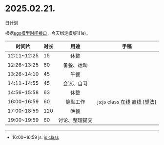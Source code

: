 # 2025.02.21.
日计划

根据[ego模型时间接口](https://gitee.com/hyg/blog/blob/master/timeflow.md)，今天绑定模版1(1e)。

| 时间片 | 时长 | 用途 | 手稿 |
| --- | --- | :---: | --- |
| 12:11~12:25 | 15 | 休整 |  |
| 12:26~13:25 | 60 | 备餐、运动 |  |
| 13:26~14:10 | 45 | 午餐 |  |
| 14:11~14:55 | 45 | 会议、自习 |  |
| 14:56~15:58 | 63 | 休整 |  |
| 16:00~16:59 | 60 | 静默工作 | js:js class [在线](http://simp.ly/p/4QDThK) [离线](../../draft/2025/20250221160000.md) <a href="mailto:huangyg@mars22.com?subject=关于2025.02.21.[js:js class]任务&body=日期: 20250221%0D%0A序号: 5%0D%0A手稿:../../draft/2025/20250221160000.md%0D%0A---请勿修改邮件主题及以上内容 从下一行开始写您的想法---%0D%0A">[想法]</a> |
| 17:00~18:59 | 120 | 晚餐 |  |
| 19:00~19:59 | 60 | 讨论、整理提交 |  |

---

- 16:00~16:59	js: [js class](../../draft/2025/20250221.01.md)

